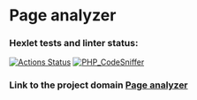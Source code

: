 # Page analyzer

### Hexlet tests and linter status:
[![Actions Status](https://github.com/toridnc/php-project-9/workflows/hexlet-check/badge.svg)](https://github.com/toridnc/php-project-9/actions) [![PHP_CodeSniffer](https://github.com/toridnc/php-project-9/actions/workflows/project-check.yml/badge.svg)](https://github.com/toridnc/php-project-9/actions)

### **Link to the project domain [Page analyzer](php-project-9-production-8806.up.railway.app "See how it looks")**